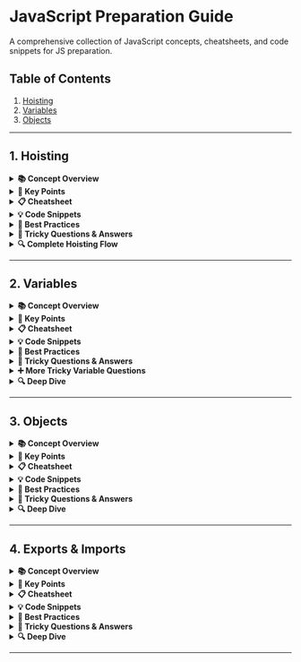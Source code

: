 # JavaScript Preparation Guide

A comprehensive collection of JavaScript concepts, cheatsheets, and code snippets for JS preparation.

## Table of Contents

1. [Hoisting](#hoisting)
2. [Variables](#variables)
3. [Objects](#objects)

---

## 1. Hoisting

<details>
<summary><strong>📚 Concept Overview</strong></summary>

Hoisting is a JavaScript mechanism where variable and function declarations are moved to the top of their scope during compilation, before the code actually runs.

</details>

<details>
<summary><strong>🎯 Key Points</strong></summary>

- **Function declarations**: Fully hoisted (both declaration and definition)
- **var variables**: Hoisted but initialized to `undefined`
- **let/const variables**: Hoisted but in Temporal Dead Zone (TDZ)
- **Function expressions**: Not hoisted
- **Arrow functions**: Not hoisted

</details>

<details>
<summary><strong>📋 Cheatsheet</strong></summary>

| Declaration Type     | Hoisted?     | Initial Value | Accessible Before Declaration? |
| -------------------- | ------------ | ------------- | ------------------------------ |
| Function Declaration | ✅ Yes       | Function      | ✅ Yes                         |
| var                  | ⚠️ Partially | undefined     | ✅ Yes (but undefined)         |
| let                  | ❌ TDZ       | -             | ❌ No (ReferenceError)         |
| const                | ❌ TDZ       | -             | ❌ No (ReferenceError)         |
| Function Expression  | ❌ No        | -             | ❌ No                          |
| Arrow Function       | ❌ No        | -             | ❌ No                          |

</details>

<details>
<summary><strong>💡 Code Snippets</strong></summary>

#### Basic Hoisting Examples

```javascript
// 1. Function Declaration (Fully Hoisted)
hoistedFunc(); // ✅ Works!
function hoistedFunc() {
  console.log("I'm fully hoisted!");
}

// 2. var Variable (Partially Hoisted)
console.log(varVar); // undefined (hoisted but not initialized)
var varVar = "I'm a var variable";

// 3. let/const Variables (TDZ)
// console.log(letVar); // ❌ ReferenceError: Cannot access 'letVar' before initialization
let letVar = "I'm a let variable";
const constVar = "I'm a const variable";
```

#### Temporal Dead Zone (TDZ) Demonstration

```javascript
// TDZ Example
console.log("Entering scope...");

// This would cause ReferenceError
// console.log(tdzVar);

let tdzVar = "I'm in TDZ";
console.log("After declaration:", tdzVar); // ✅ Works
```

#### Function vs Variable Hoisting Precedence

```javascript
// Function declaration takes precedence over variable declaration
myFunc(); // ✅ Calls the function, not undefined

var myFunc = "I'm a variable";

function myFunc() {
  console.log("I'm a function!");
}

console.log("After declarations, myFunc is:", myFunc); // Now it's the variable
```

#### Block Scope Hoisting

```javascript
// var leaks to function scope
function example() {
  if (true) {
    var leakedVar = "I'm leaked to function scope";
  }
  console.log("leakedVar accessible:", leakedVar); // ✅ Works
}

// let stays in block scope
function example2() {
  if (true) {
    let blockVar = "I'm contained in block";
    console.log("blockVar inside block:", blockVar); // ✅ Works
  }
  // console.log("blockVar outside block:", blockVar); // ❌ ReferenceError
}
```

#### Common Pitfalls

```javascript
// Pitfall 1: Variable Shadowing
var shadowVar = "global";
function shadowExample() {
  console.log("Before declaration:", shadowVar); // undefined (local is hoisted)
  var shadowVar = "local";
  console.log("After declaration:", shadowVar); // "local"
}

// Pitfall 2: Function Redeclaration
function duplicate() {
  return "First declaration";
}
function duplicate() {
  return "Second declaration wins!"; // This overwrites the first
}
```

</details>

<details>
<summary><strong>🚀 Best Practices</strong></summary>

✅ **Do's:**

- Use `let` and `const` instead of `var`
- Declare variables at the top of their scope
- Use function declarations for hoisting benefits
- Be aware of TDZ with `let`/`const`
- Use block scope to prevent variable leakage

❌ **Don'ts:**

- Don't use `var` (use `let`/`const` instead)
- Don't access variables before declaration
- Don't rely on hoisting for readability
- Don't create variable shadowing issues

</details>

<details>
<summary><strong>🎯 Tricky Questions & Answers</strong></summary>

#### Basic Hoisting Questions

**Q: What will this output?**

```javascript
console.log(x);
var x = 5;
```

**A:** `undefined` (var is hoisted but not initialized)

**Q: What will this output?**

```javascript
console.log(y);
let y = 5;
```

**A:** `ReferenceError: Cannot access 'y' before initialization` (TDZ)

**Q: What will this output?**

```javascript
myFunc();
function myFunc() {
  console.log("Hello");
}
```

**A:** `'Hello'` (function declarations are fully hoisted)

#### Function vs Variable Hoisting

**Q: What will this output?**

```javascript
console.log(typeof myFunc);
var myFunc = "I'm a variable";
function myFunc() {
  return "I'm a function";
}
console.log(typeof myFunc);
```

**A:**

- First: `'function'` (function declaration takes precedence)
- Second: `'string'` (variable assignment overwrites function)

**Q: What will this output?**

```javascript
funcExpr(); // This will cause an error
var funcExpr = function () {
  console.log("Function expression");
};
```

**A:** `TypeError: funcExpr is not a function` (function expressions are not hoisted)

#### Temporal Dead Zone (TDZ) Questions

**Q: What will this output?**

```javascript
console.log(tdzVar);
let tdzVar = "I'm in TDZ";
```

**A:** `ReferenceError: Cannot access 'tdzVar' before initialization`

**Q: What will this output?**

```javascript
{
  console.log(blockVar);
  let blockVar = "block scoped";
}
```

**A:** `ReferenceError: Cannot access 'blockVar' before initialization` (TDZ applies in block scope too)

**Q: What will this output?**

```javascript
console.log(typeof undeclaredVar);
console.log(typeof declaredVar);
let declaredVar = "I exist";
```

**A:**

- First: `'undefined'` (undeclared variable)
- Second: `ReferenceError` (TDZ for declared variable)

#### Block Scope vs Function Scope

**Q: What will this output?**

```javascript
function scopeTest() {
  if (true) {
    var functionScoped = "I'm function scoped";
    let blockScoped = "I'm block scoped";
  }
  console.log(functionScoped); // This works
  console.log(blockScoped); // This will error
}
scopeTest();
```

**A:**

- First: `"I'm function scoped"` (var leaks to function scope)
- Second: `ReferenceError: blockScoped is not defined` (let stays in block)

**Q: What will this output?**

```javascript
var globalVar = "global";
function shadowTest() {
  console.log(globalVar);
  var globalVar = "local";
  console.log(globalVar);
}
shadowTest();
```

**A:**

- First: `undefined` (local var is hoisted, shadowing global)
- Second: `"local"` (after assignment)

#### Advanced Hoisting Scenarios

**Q: What will this output?**

```javascript
console.log(a, b, c);
var a = 1;
let b = 2;
const c = 3;
```

**A:** `undefined ReferenceError ReferenceError` (var hoisted, let/const in TDZ)

**Q: What will this output?**

```javascript
function test() {
  console.log(hoistedFunc());
  function hoistedFunc() {
    return "I'm hoisted!";
  }
}
test();
```

**A:** `"I'm hoisted!"` (function declarations are fully hoisted)

**Q: What will this output?**

```javascript
console.log(arrowFunc());
let arrowFunc = () => "I'm an arrow function";
```

**A:** `ReferenceError: Cannot access 'arrowFunc' before initialization` (arrow functions are not hoisted)

#### Tricky Tricky Questions

**Q: What will this output?**

```javascript
var x = 1;
if (true) {
  var x = 2;
  console.log(x);
}
console.log(x);
```

**A:**

- First: `2` (same variable, reassigned)
- Second: `2` (var is function-scoped, not block-scoped)

**Q: What will this output?**

```javascript
let x = 1;
if (true) {
  let x = 2;
  console.log(x);
}
console.log(x);
```

**A:**

- First: `2` (block-scoped variable)
- Second: `1` (different variable, outer scope unchanged)

**Q: What will this output?**

```javascript
function duplicate() {
  return "First";
}
function duplicate() {
  return "Second";
}
console.log(duplicate());
```

**A:** `"Second"` (second function declaration overwrites the first)

**Q: What’s wrong here?**

```javascript
const obj = { a: 1 };
obj = { a: 2 };
```

**A:** `TypeError: Assignment to constant variable.` (const prevents rebinding; object can still mutate)

**Q: Does this throw an error?**

```javascript
const obj = { a: 1 };
obj.a = 100;
console.log(obj.a);
```

**A:** `100` (const protects the binding, not the object's contents)

**Q: Can you redeclare a variable?**

```javascript
let a = 10;
let a = 20;
```

**A:** `SyntaxError: Identifier 'a' has already been declared` (cannot redeclare let/const in the same scope)

```javascript
var b = 10;
var b = 20;
console.log(b);
```

**A:** `20` (var allows redeclaration in the same scope)

**Q: Guess the output?**

```javascript
(function () {
  console.log(typeof a);
  var a = 10;
})();
```

**A:** `'undefined'` (`var a` is hoisted, but value assignment isn't; typeof sees undefined)

#### Code Execution Order Questions

**Q: What will this output?**

```javascript
console.log("1");
setTimeout(() => console.log("2"), 0);
console.log("3");
```

**A:** `1, 3, 2` (hoisting doesn't affect async execution)

**Q: What will this output?**

```javascript
var i;
for (i = 0; i < 3; i++) {
  setTimeout(() => console.log(i), 100);
}
```

**A:** `3, 3, 3` (var is function-scoped, all closures reference same variable)

**Q: What will this output?**

```javascript
for (let i = 0; i < 3; i++) {
  setTimeout(() => console.log(i), 100);
}
```

**A:** `0, 1, 2` (let is block-scoped, each iteration creates new variable)

#### Deep Understanding Questions

**Q: Explain the difference between hoisting and scope**
**A:** Hoisting moves declarations to the top of their scope during compilation, while scope determines where variables are accessible. Hoisting doesn't change scope - it just moves declarations.

**Q: Why does TDZ exist for let/const but not var?**
**A:** TDZ prevents accessing variables before declaration, making code more predictable and catching errors early. var was designed to be more forgiving but this led to confusing behavior.

**Q: How does hoisting work with function expressions vs declarations?**
**A:** Function declarations are fully hoisted (both declaration and definition), while function expressions are treated like variables - only the declaration is hoisted, not the assignment.

**Q: What's the hoisting precedence order?**
**A:** 1) Function declarations (highest), 2) Variable declarations (var, let, const), 3) Function expressions and assignments (lowest).

**Q: Explain variable shadowing in the context of hoisting**
**A:** When a local variable has the same name as a global variable, the local declaration is hoisted, creating a "shadow" that prevents access to the global variable within that scope.

</details>

<details>
<summary><strong>🔍 Complete Hoisting Flow</strong></summary>

1. JavaScript engine scans the code
2. Hoists function declarations to top
3. Hoists variable declarations to top
4. Initializes `var` to `undefined`
5. Leaves `let`/`const` in TDZ
6. Executes code line by line

</details>

---

## 2. Variables

<details>
<summary><strong>📚 Concept Overview</strong></summary>

JavaScript variables are bindings to values. The three declaration forms are `var`, `let`, and `const`, each with different scoping and hoisting behaviors. Prefer `const` by default, use `let` for reassignments, and avoid `var` in modern code.

</details>

<details>
<summary><strong>🎯 Key Points</strong></summary>

- **var**: Function-scoped, hoisted with `undefined`, re-declarable, re-assignable, can attach to `globalThis` in scripts
- **let**: Block-scoped, hoisted but in TDZ, not re-declarable in same scope, re-assignable
- **const**: Block-scoped, hoisted but in TDZ, not re-declarable, not re-assignable (binding is constant)
- **Shadowing**: Inner binding with same name hides outer binding
- **Modules vs scripts**: Top-level `var` attaches to global only in scripts, not ES modules; top-level `this` differs

</details>

<details>
<summary><strong>📋 Cheatsheet</strong></summary>

| Feature                     | var                     | let       | const             |
| --------------------------- | ----------------------- | --------- | ----------------- |
| Scope                       | Function                | Block     | Block             |
| Hoisted?                    | Yes (init to undefined) | Yes (TDZ) | Yes (TDZ)         |
| Re-declare same scope       | Yes                     | No        | No                |
| Re-assign                   | Yes                     | Yes       | No (binding only) |
| Attaches to global (script) | Yes                     | No        | No                |

</details>

<details>
<summary><strong>💡 Code Snippets</strong></summary>

#### Declarations and Reassignment

```javascript
var a = 1;
a = 2;
var a = 3; // OK (but avoid)
let b = 1;
b = 2; // OK
// let b = 3;                  // ❌ SyntaxError (same scope)
const c = 1; // c = 2;         // ❌ TypeError (rebinding)
```

#### const with Objects/Arrays

```javascript
const user = { name: "A" };
user.name = "B"; // ✅ allowed (mutating object)
// user = {};      // ❌ TypeError (rebinding)
```

#### Shadowing

```javascript
let x = "outer";
{
  let x = "inner";
  console.log(x); // 'inner'
}
console.log(x); // 'outer'
```

</details>

<details>
<summary><strong>🚀 Best Practices</strong></summary>

- Prefer `const`; use `let` when reassignment is required
- Avoid `var` in modern code
- Declare variables in the narrowest scope close to first use
- Initialize on declaration to avoid TDZ surprises
- Avoid accidental globals; use modules or `'use strict'`

</details>

<details>
<summary><strong>🎯 Tricky Questions & Answers</strong></summary>

#### Hoisting and TDZ in Variables

```javascript
console.log(a); // undefined (var hoisted)
var a = 1;

// console.log(b); // ❌ ReferenceError (TDZ)
let b = 2;

// console.log(c); // ❌ ReferenceError (TDZ)
const c = 3;
```

#### Scope and Shadowing

```javascript
var g = "global";
function demo() {
  console.log(g); // undefined (local var g is hoisted and shadows global)
  var g = "local";
  console.log(g); // 'local'
}
demo();
```

#### Loops, Closures, Scope, and Hoisting

```javascript
for (var i = 0; i < 3; i++) setTimeout(() => console.log(i)); // 3, 3, 3
for (let j = 0; j < 3; j++) setTimeout(() => console.log(j)); // 0, 1, 2
```

- Explanation:
  - With `var`, there is a single function-scoped binding `i`. All scheduled callbacks run after the loop ends, reading the same final value (3).
  - With `let`, each iteration creates a new block-scoped binding `j`. Each callback closes over its own `j` value (0, 1, 2).
  - Hoisting: `var i` is hoisted to the function scope and initialized to `undefined` once; `let j` is hoisted per-iteration but remains in the TDZ until the iteration body begins.

</details>

<details>
<summary><strong>➕ More Tricky Variable Questions</strong></summary>

**Q: What’s wrong here?**

```javascript
const obj = { a: 1 };
obj = { a: 2 };
```

**A:** `TypeError: Assignment to constant variable.` (const prevents rebinding; the object itself could still be mutated)

**Q: Does this throw an error?**

```javascript
const obj = { a: 1 };
obj.a = 100;
console.log(obj.a);
```

**A:** `100` (const means the binding is constant, not the contents of the object)

**Q: Can you redeclare a variable?**

```javascript
let a = 10;
let a = 20;
```

**A:** `SyntaxError: Identifier 'a' has already been declared` (cannot redeclare `let`/`const` in the same scope)

```javascript
var b = 10;
var b = 20;
console.log(b);
```

**A:** `20` (`var` allows redeclaration in the same scope)

**Q: Guess the output?**

```javascript
(function () {
  console.log(typeof a);
  var a = 10;
})();
```

**A:** `'undefined'` (`var a` is hoisted, but the value assignment is not)

</details>

<details>
<summary><strong>🔍 Deep Dive</strong></summary>

- In scripts, `var name = ...` creates `globalThis.name`; `let/const` do not
- In ES modules, top-level bindings do not attach to `globalThis`, and top-level `this` is `undefined`
- Loop `let` semantics create a fresh environment record per iteration
- Variables remain alive as long as referenced (e.g., by closures)

</details>

---

## 3. Objects

<details>
<summary><strong>📚 Concept Overview</strong></summary>

Objects are mutable key–value collections with a prototype chain. Keys are strings or symbols. Property behavior is controlled by descriptors (writable, enumerable, configurable) and accessors (get/set). Prototypes enable inheritance and method sharing across instances.

</details>

<details>
<summary><strong>🎯 Key Points</strong></summary>

- **Creation**: literals `{}`, `Object.create(proto)`, constructors, classes (prototype sugar)
- **Keys**: strings or symbols; numeric keys are coerced to strings
- **Descriptors**: data vs accessor; `writable`, `enumerable`, `configurable`
- **Prototype**: own vs inherited; use `Object.hasOwn` for own checks
- **this**: depends on call-site; arrow functions capture lexical `this`
- **Iteration**: `Object.keys/values/entries`, `for...in` (includes inherited), `Reflect.ownKeys`
- **Copying**: shallow `{...obj}` / `Object.assign`; deep `structuredClone`
- **Immutability**: `Object.freeze`/`seal`/`preventExtensions` (all shallow)
- **Objects vs Map**: Map for non-string keys, frequent add/remove, stable iteration

</details>

<details>
<summary><strong>📋 Cheatsheet</strong></summary>

| Topic               | Recommended API                                   | Notes                                     |
| ------------------- | ------------------------------------------------- | ----------------------------------------- |
| Own property check  | `Object.hasOwn(obj, key)`                         | Prefer over `hasOwnProperty` on instances |
| Get descriptor      | `Object.getOwnPropertyDescriptor(obj, key)`       | Distinguish data vs accessor              |
| Define property     | `Object.defineProperty(obj, key, desc)`           | Control writability/enumerability         |
| Create with proto   | `Object.create(proto, descriptors?)`              | Explicit prototype                        |
| Get/Set prototype   | `Object.getPrototypeOf` / `Object.setPrototypeOf` | Avoid set in hot paths                    |
| Keys/values/entries | `Object.keys/values/entries(obj)`                 | Own, enumerable string keys               |
| All own keys        | `Reflect.ownKeys(obj)`                            | Includes symbols/non-enumerables          |
| Shallow copy        | `{ ...obj }`, `Object.assign({}, obj)`            | Own enumerable string+symbol              |
| Deep clone          | `structuredClone(obj)`                            | Preserves Dates, Maps, Sets               |
| Freeze/Seal         | `Object.freeze/Seal(obj)`                         | Shallow only                              |

</details>

<details>
<summary><strong>💡 Code Snippets</strong></summary>

#### Creating Objects

```javascript
const user = { name: "Ada", age: 36 };
const bare = Object.create(null);
const proto = {
  greet() {
    return `hi ${this.name}`;
  },
};
const child = Object.create(proto, {
  name: { value: "Lin", enumerable: true, writable: true },
});

class Person {
  constructor(name) {
    this.name = name;
  }
  say() {
    return `Hello ${this.name}`;
  }
}
```

#### Descriptors (data vs accessor)

```javascript
const book = {};
Object.defineProperty(book, "title", {
  value: "JS Deep",
  writable: false,
  enumerable: true,
  configurable: true,
});
Object.defineProperty(book, "upperTitle", {
  get() {
    return this.title.toUpperCase();
  },
  enumerable: true,
});
```

#### Own vs Inherited

```javascript
const base = { a: 1 };
const obj = Object.create(base);
obj.b = 2;
Object.keys(obj); // ["b"]
"a" in obj; // true
Object.hasOwn(obj, "a"); // false
```

#### this and binding

```javascript
const counter = {
  n: 0,
  inc() {
    this.n++;
  },
};
const f = counter.inc;
// f(); // wrong: this is undefined/global
f.call(counter); // correct
const bound = counter.inc.bind(counter);
bound();
```

#### Iteration APIs

```javascript
const o = Object.create(
  { inherited: 1 },
  {
    a: { value: 1, enumerable: true },
    [Symbol("s")]: { value: 2, enumerable: true },
  }
);
Object.keys(o); // ["a"]
Object.values(o); // [1]
Object.entries(o); // [["a",1]]
Reflect.ownKeys(o); // ["a", Symbol(s)]
for (const k in o) {
  /* includes inherited enumerable keys */
}
```

#### Copying & Deep Clone

```javascript
const shallow = { ...o };
const deep = structuredClone({ d: new Date(), m: new Map([[1, "a"]]) });
```

#### Freeze vs Seal (shallow)

```javascript
const fz = Object.freeze({ a: 1, nested: { x: 1 } });
// fz.a = 2; // no-op / error in strict
fz.nested.x = 2; // allowed (freeze is shallow)
```

#### Objects vs Map

```javascript
const m = new Map();
const k = {};
m.set(k, 123);
m.get(k); // 123
```

#### To-Primitive

```javascript
const price = {
  amount: 10,
  [Symbol.toPrimitive](hint) {
    return hint === "string" ? `$${this.amount}` : this.amount;
  },
};
String(price); // "$10"
+price; // 10
```

#### Proxy + Reflect

```javascript
const target = { a: 1 };
const p = new Proxy(target, {
  get(t, k, r) {
    return Reflect.get(t, k, r);
  },
  set(t, k, v, r) {
    if (k === "a" && v < 0) return false;
    return Reflect.set(t, k, v, r);
  },
});
p.a;
p.a = -1; // fails (or throws in strict mode)
```

</details>

<details>
<summary><strong>🚀 Best Practices</strong></summary>

- Prefer literals and `Object.create` for explicit prototypes
- Use `Object.hasOwn` for own checks; avoid `hasOwnProperty` from instances
- Avoid mutating `__proto__`; do not set prototypes dynamically in hot paths
- Treat `Object.freeze`/`seal` as shallow; document immutability policy
- Prefer Map when keys aren't strings/symbols or when frequent add/remove is needed

</details>

<details>
<summary><strong>🎯 Tricky Questions & Answers</strong></summary>

#### Basic Object Questions

**Q: What will this output?**

```javascript
const obj = { a: 1 };
console.log(obj.b);
```

**A:** `undefined` (accessing non-existent property returns undefined)

**Q: What will this output?**

```javascript
const obj = { a: 1 };
console.log("a" in obj);
console.log(Object.hasOwn(obj, "a"));
```

**A:** Both `true` (property exists and is own)

#### Enumerable vs Own vs Inherited

**Q: What will this output?**

```javascript
const base = { a: 1 };
const obj = Object.create(base, { b: { value: 2, enumerable: true } });
console.log(Object.keys(obj));
console.log("a" in obj);
console.log(Object.hasOwn(obj, "a"));
```

**A:** `["b"]`, `true`, `false` (keys lists own enumerable only; `in` checks prototype chain; `hasOwn` checks only own)

**Q: What will this output?**

```javascript
const o = {};
Object.defineProperty(o, "x", { value: 1, enumerable: false });
console.log(Object.keys(o));
console.log("x" in o);
```

**A:** `[]`, `true` (non-enumerable properties are hidden from keys but still exist)

#### Getter/Setter Behavior

**Q: What will this output?**

```javascript
const src = {
  get x() {
    return Math.random();
  },
};
const a = Object.assign({}, src);
const b = { ...src };
console.log(typeof a.x);
console.log(typeof b.x);
```

**A:** Both `'number'` (getters are materialized as values during copy)

**Q: What will this output?**

```javascript
const obj = {
  get x() {
    return this._x;
  },
  set x(val) {
    this._x = val * 2;
  },
};
obj.x = 5;
console.log(obj.x);
```

**A:** `10` (setter multiplies by 2, getter returns stored value)

#### this Binding Issues

**Q: What will this output?**

```javascript
const obj = {
  n: 0,
  inc() {
    this.n++;
  },
};
const inc = obj.inc;
inc();
console.log(obj.n);
```

**A:** `0` (this becomes undefined/global, doesn't affect obj.n)

**Q: What will this output?**

```javascript
const obj = {
  n: 0,
  inc: () => {
    this.n++;
  },
};
obj.inc();
console.log(obj.n);
```

**A:** `0` (arrow function captures lexical this, not obj)

#### Symbol Keys and Enumeration

**Q: What will this output?**

```javascript
const S = Symbol("s");
const o = { [S]: 1, a: 2 };
console.log(Object.keys(o));
console.log(Reflect.ownKeys(o));
```

**A:** `["a"]`, `["a", Symbol(s)]` (keys excludes symbols, ownKeys includes them)

**Q: What will this output?**

```javascript
const sym1 = Symbol("a");
const sym2 = Symbol("a");
const obj = { [sym1]: 1, [sym2]: 2 };
console.log(obj[sym1]);
console.log(obj[sym2]);
```

**A:** `1`, `2` (symbols are unique even with same description)

#### Object vs Map Key Behavior

**Q: What will this output?**

```javascript
const obj = {};
const k1 = {};
const k2 = {};
obj[k1] = 1;
obj[k2] = 2;
console.log(obj["[object Object]"]);
```

**A:** `2` (objects are coerced to string "[object Object]", last write wins)

**Q: What will this output?**

```javascript
const map = new Map();
const k1 = {};
const k2 = {};
map.set(k1, 1);
map.set(k2, 2);
console.log(map.get(k1));
console.log(map.get(k2));
```

**A:** `1`, `2` (Map preserves object identity)

#### Freeze and Immutability

**Q: What will this output?**

```javascript
const frozen = Object.freeze({ nested: { a: 1 } });
frozen.nested.a = 2;
console.log(frozen.nested.a);
```

**A:** `2` (freeze is shallow, nested objects can still be mutated)

**Q: What will this output?**

```javascript
const sealed = Object.seal({ a: 1 });
sealed.a = 2;
sealed.b = 3;
console.log(sealed.a);
console.log(sealed.b);
```

**A:** `2`, `undefined` (seal allows modifying existing properties, not adding new ones)

#### To-Primitive Conversion

**Q: What will this output?**

```javascript
const x = {
  valueOf() {
    return 7;
  },
  toString() {
    return "obj";
  },
};
console.log(x + 1);
console.log(String(x));
```

**A:** `8`, `"obj"` (valueOf for math, toString for string context)

**Q: What will this output?**

```javascript
const obj = {
  [Symbol.toPrimitive](hint) {
    return hint === "string" ? "str" : 42;
  },
};
console.log(obj + 1);
console.log(String(obj));
```

**A:** `43`, `"str"` (Symbol.toPrimitive takes precedence over valueOf/toString)

#### DefineProperty vs Direct Assignment

**Q: What will this output?**

```javascript
const o = {};
Object.defineProperty(o, "a", { value: 1, writable: false });
o.a = 2;
console.log(o.a);
```

**A:** `1` (non-writable property cannot be changed)

**Q: What will this output?**

```javascript
const o = {};
Object.defineProperty(o, "a", { value: 1, configurable: false });
delete o.a;
console.log(o.a);
```

**A:** `1` (non-configurable property cannot be deleted)

#### **proto** and Prototype Chain

**Q: What will this output?**

```javascript
const dict = Object.create(null);
console.log(dict.hasOwnProperty);
console.log(Object.hasOwn(dict, "x"));
```

**A:** `undefined`, `false` (null prototype objects lack Object.prototype methods)

**Q: What will this output?**

```javascript
const obj = { a: 1 };
const child = Object.create(obj);
child.a = 2;
delete child.a;
console.log(child.a);
```

**A:** `1` (deleting own property reveals inherited one)

#### Property Order Rules

**Q: What will this output?**

```javascript
const o = { 2: "b", 1: "a", x: 1, y: 2 };
console.log(Object.keys(o));
```

**A:** `["1","2","x","y"]` (integer-like keys first in ascending order, then strings in insertion order)

**Q: What will this output?**

```javascript
const o = { x: 1, 1: "a", y: 2, 2: "b" };
console.log(Object.keys(o));
```

**A:** `["1","2","x","y"]` (numeric keys always come first)

#### JSON Serialization Quirks

**Q: What will this output?**

```javascript
console.log(JSON.stringify({ a: 1, b: undefined, c: Symbol() }));
```

**A:** `{"a":1}` (undefined and symbols are dropped)

**Q: What will this output?**

```javascript
console.log(JSON.stringify([undefined, null, 1]));
```

**A:** `[null,null,1]` (undefined becomes null in arrays)

**Q: What will this output?**

```javascript
const obj = {
  toJSON() {
    return { custom: true };
  },
};
console.log(JSON.stringify(obj));
```

**A:** `{"custom":true}` (toJSON method customizes serialization)

#### Spread and Object.assign Behavior

**Q: What will this output?**

```javascript
const base = {};
Object.defineProperty(base, "hidden", { value: 1, enumerable: false });
console.log({ ...base }.hidden);
```

**A:** `undefined` (spread only copies enumerable properties)

**Q: What will this output?**

```javascript
const target = { a: 1 };
const source = { a: 2, b: 3 };
Object.assign(target, source);
console.log(target);
```

**A:** `{a: 2, b: 3}` (Object.assign mutates target and returns it)

#### Proxy and Reflect

**Q: What will this output?**

```javascript
const target = { a: 1 };
const proxy = new Proxy(target, {
  get(t, k, r) {
    return Reflect.get(t, k, r) * 2;
  },
});
console.log(proxy.a);
```

**A:** `2` (proxy intercepts get and doubles the value)

**Q: What will this output?**

```javascript
const target = { a: 1 };
const proxy = new Proxy(target, {
  set(t, k, v, r) {
    if (v < 0) return false;
    return Reflect.set(t, k, v, r);
  },
});
proxy.a = -1;
console.log(proxy.a);
```

**A:** `1` (setter rejects negative values, original value unchanged)

#### Deep Clone vs Shallow Copy

**Q: What will this output?**

```javascript
const original = { a: 1, nested: { b: 2 } };
const shallow = { ...original };
const deep = structuredClone(original);
original.nested.b = 3;
console.log(shallow.nested.b);
console.log(deep.nested.b);
```

**A:** `3`, `2` (shallow copy shares nested objects, deep clone doesn't)

**Q: What will this output?**

```javascript
const obj = { func: () => console.log("hi") };
const cloned = structuredClone(obj);
console.log(typeof cloned.func);
```

**A:** `'undefined'` (structuredClone cannot clone functions)

#### Optional Chaining and Nullish Coalescing

**Q: What will this output?**

```javascript
const obj = { a: { b: { c: 1 } } };
console.log(obj?.a?.b?.c);
console.log(obj?.x?.y);
```

**A:** `1`, `undefined` (optional chaining safely accesses nested properties)

**Q: What will this output?**

```javascript
const obj = { a: 0, b: null, c: undefined };
console.log(obj.a ?? "default");
console.log(obj.b ?? "default");
console.log(obj.c ?? "default");
```

**A:** `0`, `"default"`, `"default"` (nullish coalescing only uses default for null/undefined)

#### Object Equality and References

**Q: What will this output?**

```javascript
const obj1 = { a: 1 };
const obj2 = { a: 1 };
console.log(obj1 === obj2);
console.log(JSON.stringify(obj1) === JSON.stringify(obj2));
```

**A:** `false`, `true` (objects compared by reference, not value)

**Q: What will this output?**

```javascript
const obj = { a: 1 };
const copy = obj;
copy.a = 2;
console.log(obj.a);
```

**A:** `2` (copy and obj reference the same object)

#### Class Fields and Methods

**Q: What will this output?**

```javascript
class Example {
  field = 1;
  constructor() {
    this.field = 2;
  }
}
const e = new Example();
console.log(e.field);
```

**A:** `2` (constructor assignment overwrites field initialization)

**Q: What will this output?**

```javascript
class Example {
  #private = 1;
  getPrivate() {
    return this.#private;
  }
}
const e = new Example();
console.log(e.getPrivate());
console.log(e.#private);
```

**A:** `1`, `SyntaxError` (private fields are accessible within class, not outside)

#### Advanced Prototype Chain

**Q: What will this output?**

```javascript
const proto = { a: 1 };
const obj = Object.create(proto);
proto.a = 2;
console.log(obj.a);
```

**A:** `2` (prototype changes affect all objects inheriting from it)

**Q: What will this output?**

```javascript
const obj = {};
Object.setPrototypeOf(obj, { a: 1 });
console.log(obj.a);
```

**A:** `1` (setPrototypeOf changes the prototype chain)

</details>

<details>
<summary><strong>🔍 Deep Dive</strong></summary>

- **Property order**: Integer-like keys (ascending) → string keys (insertion order) → symbols
- **Performance**: Prefer `Object.create` with desired prototype over `Object.setPrototypeOf` in hot paths
- **Proxy invariants**: Must respect object invariants; use `Reflect` to preserve default semantics
- **structuredClone limitations**: Cannot clone functions, DOM nodes, or objects with circular references
- **JSON.stringify behavior**: Drops functions, symbols, undefined; converts undefined to null in arrays
- **Object equality**: Use `Object.is` for special cases (NaN, ±0); `===` for reference equality
- **Private fields**: Truly private, not accessible via bracket notation or reflection
- **Class fields**: Initialize before constructor runs; can be overridden in constructor

</details>

---

## 4. Exports & Imports

<details>
<summary><strong>📚 Concept Overview</strong></summary>

JavaScript modules provide a way to organize and share code between files. ES Modules (ESM) use `import`/`export` statements, while CommonJS uses `require()`/`module.exports`. Named exports allow multiple exports per module, while default exports provide a single primary export. Understanding the differences and best practices is crucial for modern JavaScript development.

</details>

<details>
<summary><strong>🎯 Key Points</strong></summary>

- **Named Exports**: Multiple exports per module, must be imported with exact names or aliased
- **Default Exports**: Single primary export per module, can be imported with any name
- **Mixed Exports**: Combine both named and default exports in one module
- **ES Modules vs CommonJS**: ESM is static, CommonJS is dynamic; ESM supports top-level await
- **Import Types**: Named, default, namespace, and dynamic imports
- **Re-exports**: Forward exports from other modules without importing them locally
- **Module Resolution**: Node.js resolves paths based on file extensions and package.json

</details>

<details>
<summary><strong>📋 Cheatsheet</strong></summary>

| Export Type      | Syntax                                    | Import Syntax                              | Notes                                 |
| ---------------- | ----------------------------------------- | ------------------------------------------ | ------------------------------------- |
| Named Export     | `export const x = 1;`                     | `import { x } from './module';`            | Multiple per module, exact name match |
| Default Export   | `export default class X {}`               | `import X from './module';`                | One per module, any import name       |
| Mixed Export     | `export const x = 1; export default y;`   | `import y, { x } from './module';`         | Default first, then named in braces   |
| Re-export        | `export { x } from './module';`           | `import { x } from './current';`           | Forward without local import          |
| Namespace Import | `export const x = 1; export const y = 2;` | `import * as ns from './module';`          | Access as `ns.x`, `ns.y`              |
| Dynamic Import   | N/A                                       | `const module = await import('./module');` | Runtime loading, returns promise      |
| CommonJS Export  | `module.exports = x;`                     | `const x = require('./module');`           | Node.js legacy, dynamic               |
| CommonJS Named   | `exports.x = 1;`                          | `const { x } = require('./module');`       | Destructuring from module.exports     |

</details>

<details>
<summary><strong>💡 Code Snippets</strong></summary>

#### Named Exports

```javascript
// math.js
export const PI = 3.14159;
export function add(a, b) {
  return a + b;
}
export class Calculator {
  constructor() {
    this.result = 0;
  }
  add(x) {
    this.result += x;
    return this;
  }
}

// main.js
import { PI, add, Calculator } from "./math.js";
console.log(PI); // 3.14159
console.log(add(2, 3)); // 5
const calc = new Calculator();
```

#### Default Exports

```javascript
// app.js
export default class App {
  constructor(name) {
    this.name = name;
  }
  start() {
    console.log(`${this.name} started!`);
  }
}

// main.js
import MyApp from "./app.js"; // Can use any name
import App from "./app.js"; // Or the original name
const app = new MyApp("MyApp");
app.start(); // "MyApp started!"
```

#### Mixed Exports

```javascript
// utils.js
export const VERSION = "1.0.0";
export const DEBUG = true;

export default function main() {
  console.log("Main function");
}

// main.js
import main, { VERSION, DEBUG } from "./utils.js";
// Default import first, then named imports in braces
```

#### Re-exports

```javascript
// lib/index.js
export { add, subtract } from "./math.js";
export { default as Calculator } from "./calculator.js";
export * from "./utils.js"; // Re-export all named exports

// main.js
import { add, subtract, Calculator } from "./lib/index.js";
// No need to know the internal file structure
```

#### Dynamic Imports

```javascript
// Dynamic loading based on condition
async function loadModule(moduleName) {
  try {
    const module = await import(`./modules/${moduleName}.js`);
    return module.default || module;
  } catch (error) {
    console.error("Failed to load module:", error);
    return null;
  }
}

// Usage
const mathModule = await loadModule("math");
```

#### CommonJS vs ES Modules

```javascript
// CommonJS (Node.js)
// math.js
module.exports = {
  add: (a, b) => a + b,
  subtract: (a, b) => a - b,
};

// main.js
const math = require("./math.js");
console.log(math.add(2, 3)); // 5

// ES Modules (Modern)
// math.js
export function add(a, b) {
  return a + b;
}
export function subtract(a, b) {
  return a - b;
}

// main.js
import { add, subtract } from "./math.js";
console.log(add(2, 3)); // 5
```

#### Namespace Imports

```javascript
// utils.js
export const formatDate = (date) => date.toISOString();
export const formatCurrency = (amount) => `$${amount}`;
export const validateEmail = (email) => email.includes("@");

// main.js
import * as Utils from "./utils.js";
console.log(Utils.formatDate(new Date()));
console.log(Utils.formatCurrency(100));
console.log(Utils.validateEmail("test@example.com"));
```

#### Import Aliasing

```javascript
// math.js
export function add(a, b) {
  return a + b;
}
export function multiply(a, b) {
  return a * b;
}

// main.js
import { add as sum, multiply as product } from "./math.js";
console.log(sum(2, 3)); // 5
console.log(product(2, 3)); // 6
```

#### Top-level Await (ES Modules)

```javascript
// config.js
export const config = await fetch("/api/config").then((r) => r.json());

// main.js
import { config } from "./config.js";
console.log("Config loaded:", config);
// Only works in ES modules, not CommonJS
```

</details>

<details>
<summary><strong>🚀 Best Practices</strong></summary>

- **Use named exports** for utility functions and constants; use default exports for main classes/components
- **Prefer ES Modules** over CommonJS for new code; they're the standard and support top-level await
- **Use re-exports** to create clean public APIs and hide internal module structure
- **Avoid circular dependencies**; they can cause issues with both ESM and CommonJS
- **Use dynamic imports** for code splitting and lazy loading to improve performance
- **Be consistent** with import/export patterns across your codebase
- **Use TypeScript** for better module resolution and type safety

</details>

<details>
<summary><strong>🎯 Tricky Questions & Answers</strong></summary>

#### Basic Export/Import Behavior

**Q: What will this output?**

```javascript
// math.js
export const x = 1;
export const y = 2;

// main.js
import { x, z } from "./math.js";
console.log(x);
console.log(z);
```

**A:** `1`, `ReferenceError: z is not defined` (importing non-existent named export causes error)

**Q: What will this output?**

```javascript
// app.js
export default class App {}
export const VERSION = "1.0.0";

// main.js
import App, { VERSION } from "./app.js";
console.log(typeof App);
console.log(VERSION);
```

**A:** `'function'` (class is a function), `'1.0.0'` (mixed import works correctly)

#### Default Export Behavior

**Q: What will this output?**

```javascript
// module.js
export default function () {
  return "default";
}
export const named = "named";

// main.js
import anyName, { named } from "./module.js";
console.log(anyName());
console.log(named);
```

**A:** `'default'`, `'named'` (default export can be imported with any name)

**Q: What will this output?**

```javascript
// module.js
export default { x: 1, y: 2 };

// main.js
import obj from "./module.js";
console.log(obj.x);
```

**A:** `1` (default export can be any value, including objects)

#### Import/Export Aliasing

**Q: What will this output?**

```javascript
// math.js
export function add(a, b) {
  return a + b;
}

// main.js
import { add as sum } from "./math.js";
console.log(sum(2, 3));
console.log(add(2, 3));
```

**A:** `5`, `ReferenceError: add is not defined` (aliased import hides original name)

**Q: What will this output?**

```javascript
// utils.js
export const x = 1;
export const y = 2;

// main.js
import { x as y, y as x } from "./utils.js";
console.log(x, y);
```

**A:** `2, 1` (aliases swap the values)

#### Re-export Behavior

**Q: What will this output?**

```javascript
// inner.js
export const x = 1;
export default 'default';

// middle.js
export { x } from './inner.js';
export { default } from './inner.js';

// main.js
import defaultExport, { x } from './middle.js';
console.log(defaultExport);
console.log(x);
```

**A:** `'default'`, `1` (re-exports forward both named and default exports)

**Q: What will this output?**

```javascript
// math.js
export const add = (a, b) => a + b;

// index.js
export { add as sum } from "./math.js";

// main.js
import { sum } from "./index.js";
console.log(sum(2, 3));
```

**A:** `5` (re-export with alias works correctly)

#### CommonJS vs ES Modules

**Q: What will this output?**

```javascript
// module.js (CommonJS)
module.exports = { x: 1, y: 2 };

// main.js (ES Module)
import obj from "./module.js";
console.log(obj.x);
```

**A:** `1` (ES modules can import CommonJS modules, but not vice versa)

**Q: What will this output?**

```javascript
// module.js (CommonJS)
exports.x = 1;
exports.y = 2;

// main.js (ES Module)
import { x, y } from "./module.js";
console.log(x, y);
```

**A:** `1, 2` (named exports from CommonJS work in ES modules)

**Q: What will this output?**

```javascript
// module.js (ES Module)
export const x = 1;
export default "default";

// main.js (CommonJS)
const module = require("./module.js");
console.log(module.x);
console.log(module.default);
```

**A:** `1`, `'default'` (CommonJS gets default export as `.default` property)

#### Dynamic Imports

**Q: What will this output?**

```javascript
// math.js
export const add = (a, b) => a + b;

// main.js
async function test() {
  const math = await import("./math.js");
  console.log(math.add(2, 3));
  console.log(typeof math.default);
}
test();
```

**A:** `5`, `'undefined'` (named exports are properties, no default export)

**Q: What will this output?**

```javascript
// app.js
export default class App {}

// main.js
async function test() {
  const module = await import("./app.js");
  console.log(typeof module.default);
  console.log(typeof module.App);
}
test();
```

**A:** `'function'`, `'undefined'` (default export is in `.default` property)

#### Module Resolution

**Q: What will this output?**

```javascript
// file.js
export const x = 1;

// main.js
import { x } from "./file"; // No .js extension
console.log(x);
```

**A:** `1` (Node.js automatically resolves .js extension)

**Q: What will this output?**

```javascript
// index.js
export const x = 1;

// main.js
import { x } from "./folder"; // folder/index.js
console.log(x);
```

**A:** `1` (Node.js automatically resolves index.js in folders)

#### Circular Dependencies

**Q: What will this output?**

```javascript
// a.js
import { b } from "./b.js";
export const a = 1;
console.log("a loaded, b =", b);

// b.js
import { a } from "./a.js";
export const b = 2;
console.log("b loaded, a =", a);

// main.js
import { a } from "./a.js";
```

**A:** `'b loaded, a = undefined'`, `'a loaded, b = 2'` (circular dependency causes undefined values)

#### Top-level Await

**Q: What will this output?**

```javascript
// config.js
export const config = await Promise.resolve({ api: "https://api.example.com" });

// main.js
import { config } from "./config.js";
console.log(config.api);
```

**A:** `'https://api.example.com'` (top-level await works in ES modules)

**Q: What will this output?**

```javascript
// data.js
export const data = await fetch("/api/data").then((r) => r.json());

// main.js
import { data } from "./data.js";
console.log(data);
```

**A:** The fetched data (top-level await can be used for API calls)

#### Import/Export Hoisting

**Q: What will this output?**

```javascript
// utils.js
export function log() {
  console.log("utils loaded");
}

// main.js
log(); // Call before import
import { log } from "./utils.js";
```

**A:** `'utils loaded'` (imports are hoisted to the top)

**Q: What will this output?**

```javascript
// main.js
console.log("Before import");
import { x } from "./module.js";
console.log("After import");
```

**A:** `'Before import'`, `'After import'` (imports are hoisted but execution order is preserved)

#### Namespace Imports

**Q: What will this output?**

```javascript
// math.js
export const add = (a, b) => a + b;
export const subtract = (a, b) => a - b;

// main.js
import * as Math from "./math.js";
console.log(Math.add(5, 3));
console.log(Math.subtract(5, 3));
console.log(typeof Math.default);
```

**A:** `8`, `2`, `'undefined'` (namespace import includes all named exports, no default)

**Q: What will this output?**

```javascript
// module.js
export default "default";
export const x = 1;
export const y = 2;

// main.js
import * as ns from "./module.js";
console.log(ns.default);
console.log(ns.x);
console.log(ns.y);
```

**A:** `'default'`, `1`, `2` (namespace import includes both default and named exports)

#### Export Statement Behavior

**Q: What will this output?**

```javascript
// module.js
const x = 1;
const y = 2;
export { x, y as z };

// main.js
import { x, z } from "./module.js";
console.log(x, z);
```

**A:** `1, 2` (export statement can alias exports)

**Q: What will this output?**

```javascript
// module.js
export { x, y } from "./other.js";

// main.js
import { x, y } from "./module.js";
console.log(x, y);
```

**A:** Depends on `other.js` content (re-export forwards exports from another module)

#### Mixed Import/Export Scenarios

**Q: What will this output?**

```javascript
// module.js
export const x = 1;
export default function () {
  return "default";
}

// main.js
import def, { x } from "./module.js";
console.log(def());
console.log(x);
```

**A:** `'default'`, `1` (mixed import: default first, then named in braces)

**Q: What will this output?**

```javascript
// module.js
export default class App {}
export const VERSION = "1.0.0";

// main.js
import App, { VERSION } from "./module.js";
console.log(typeof App);
console.log(VERSION);
```

**A:** `'function'`, `'1.0.0'` (class is a function, mixed import works)

#### Error Handling in Dynamic Imports

**Q: What will this output?**

```javascript
// main.js
async function loadModule() {
  try {
    const module = await import("./non-existent.js");
    return module;
  } catch (error) {
    console.log("Error:", error.message);
    return null;
  }
}

loadModule();
```

**A:** `'Error: Cannot find module './non-existent.js''` (dynamic imports throw errors for missing modules)

#### Module Interoperability

**Q: What will this output?**

```javascript
// legacy.js (CommonJS)
module.exports = function () {
  return "legacy";
};

// modern.js (ES Module)
import legacy from "./legacy.js";
console.log(legacy());
```

**A:** `'legacy'` (ES modules can import CommonJS modules)

**Q: What will this output?**

```javascript
// modern.js (ES Module)
export default function () {
  return "modern";
}

// legacy.js (CommonJS)
const modern = require("./modern.js");
console.log(modern());
```

**A:** `TypeError: modern is not a function` (CommonJS cannot directly import ES modules)

</details>

<details>
<summary><strong>🔍 Deep Dive</strong></summary>

- **Module Resolution**: Node.js uses a specific algorithm to resolve module paths, checking file extensions and package.json
- **Hoisting**: Import statements are hoisted to the top of the module, but execution order is preserved
- **Circular Dependencies**: Can cause issues with both ESM and CommonJS; ESM handles them better with live bindings
- **Live Bindings**: ES modules use live bindings, meaning changes to exported values are reflected in importing modules
- **Tree Shaking**: ES modules enable better tree shaking (dead code elimination) than CommonJS
- **Top-level Await**: Only available in ES modules, not CommonJS; useful for initialization and configuration
- **Dynamic Imports**: Return promises and enable code splitting; useful for lazy loading and conditional imports
- **Module Federation**: Advanced technique for sharing modules between different applications at runtime

</details>

---
